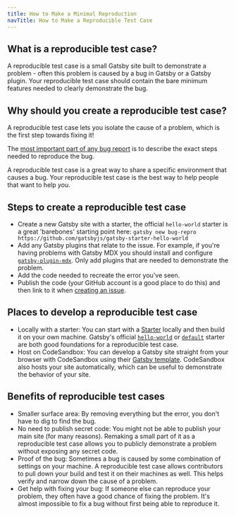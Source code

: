 ```yaml
---
title: How to Make a Minimal Reproduction
navTitle: How to Make a Reproducible Test Case
---
```


## What is a reproducible test case?

A reproducible test case is a small Gatsby site built to demonstrate a problem - often this problem is caused by a bug in Gatsby or a Gatsby plugin. Your reproducible test case should contain the bare minimum features needed to clearly demonstrate the bug.

## Why should you create a reproducible test case?

A reproducible test case lets you isolate the cause of a problem, which is the first step towards fixing it!

The [most important part of any bug report](https://developer.mozilla.org/en-US/docs/Mozilla/QA/Bug_writing_guidelines#Writing_precise_steps_to_reproduce) is to describe the exact steps needed to reproduce the bug.

A reproducible test case is a great way to share a specific environment that causes a bug. Your reproducible test case is the best way to help people that want to help _you_.

## Steps to create a reproducible test case

- Create a new Gatsby site with a starter, the official `hello-world` starter is a great 'barebones' starting point here: `gatsby new bug-repro https://github.com/gatsbyjs/gatsby-starter-hello-world`
- Add any Gatsby plugins that relate to the issue. For example, if you're having problems with Gatsby MDX you should install and configure [`gatsby-plugin-mdx`](https://www.gatsbyjs.org/packages/gatsby-plugin-mdx/). Only add plugins that are needed to demonstrate the problem.
- Add the code needed to recreate the error you've seen.
- Publish the code (your GitHub account is a good place to do this) and then link to it when [creating an issue](/contributing/how-to-file-an-issue/).

## Places to develop a reproducible test case

- Locally with a starter: You can start with a [Starter](/docs/starters) locally and then build it on your own machine. Gatsby's official [`hello-world`](https://github.com/gatsbyjs/gatsby/tree/master/starters/hello-world) or [`default`](https://github.com/gatsbyjs/gatsby-starter-default) starter are both good foundations for a reproducible test case.
- Host on CodeSandbox: You can develop a Gatsby site straight from your browser with CodeSandbox using their [Gatsby template](https://codesandbox.io/s/github/gatsbyjs/gatsby-starter-default). CodeSandbox also hosts your site automatically, which can be useful to demonstrate the behavior of your site.

## Benefits of reproducible test cases

- Smaller surface area: By removing everything but the error, you don't have to dig to find the bug.
- No need to publish secret code: You might not be able to publish your main site (for many reasons). Remaking a small part of it as a reproducible test case allows you to publicly demonstrate a problem without exposing any secret code.
- Proof of the bug: Sometimes a bug is caused by some combination of settings on your machine. A reproducible test case allows contributors to pull down your build and test it on their machines as well. This helps verify and narrow down the cause of a problem.
- Get help with fixing your bug: If someone else can reproduce your problem, they often have a good chance of fixing the problem. It's almost impossible to fix a bug without first being able to reproduce it.
